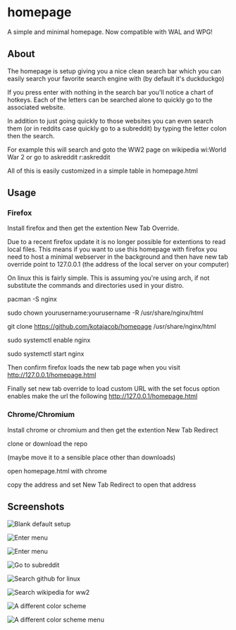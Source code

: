 # homepage
A simple and minimal homepage. Now compatible with WAL and WPG!

## About

The homepage is setup giving you a nice clean search bar which
you can easily search your favorite search engine with (by default it's 
duckduckgo)

If you press enter with nothing in the search bar you'll notice a chart of 
hotkeys. Each of the letters can be searched alone to quickly go to the 
associated website.

In addition to just going quickly to those websites you can even search them 
(or in reddits case quickly go to a subreddit) by typing the letter colon then
the search.

For example this will search and goto the WW2 page on wikipedia
wi:World War 2
or go to askreddit
r:askreddit

All of this is easily customized in a simple table in homepage.html

## Usage
### Firefox
Install firefox and then get the extention New Tab Override.

Due to a recent firefox update it is no longer possible for extentions to read 
local files. This means if you want to use this homepage with firefox you need
to host a minimal webserver in the background and then have new tab override 
point to 127.0.0.1 (the address of the local server on your computer)

On linux this is fairly simple.
This is assuming you're using arch, if not substitute the commands and 
directories used in your distro.

pacman -S nginx

sudo chown yourusername:yourusername -R /usr/share/nginx/html

git clone https://github.com/kotajacob/homepage /usr/share/nginx/html

sudo systemctl enable nginx

sudo systemctl start nginx

Then confirm firefox loads the new tab page when you visit http://127.0.0.1/homepage.html

Finally set new tab override to load custom URL with the set focus option enables
make the url the following http://127.0.0.1/homepage.html 

### Chrome/Chromium
Install chrome or chromium and then get the extention New Tab Redirect

clone or download the repo

(maybe move it to a sensible place other than downloads)

open homepage.html with chrome

copy the address and set New Tab Redirect to open that address

## Screenshots

![Blank default setup](https://i.imgur.com/1TNc1vG.png)

![Enter menu](https://i.imgur.com/My6CgaE.png)

![Enter menu](https://i.imgur.com/My6CgaE.png)

![Go to subreddit](https://i.imgur.com/4hpmbYO.png)

![Search github for linux](https://i.imgur.com/GL67ohK.png)

![Search wikipedia for ww2](https://i.imgur.com/LBE6nZT.png)

![A different color scheme](https://i.imgur.com/bboFM5P.png)

![A different color scheme menu](https://i.imgur.com/fUCkn29.png)